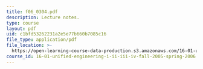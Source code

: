```yaml
---
title: f06_0304.pdf
description: Lecture notes.
type: course
layout: pdf
uid: c1bfd53262231a2e5e77b660b7085c16
file_type: application/pdf
file_location: >-
  https://open-learning-course-data-production.s3.amazonaws.com/16-01-unified-engineering-i-ii-iii-iv-fall-2005-spring-2006/c1bfd53262231a2e5e77b660b7085c16_f06_0304.pdf
course_id: 16-01-unified-engineering-i-ii-iii-iv-fall-2005-spring-2006
---
```

